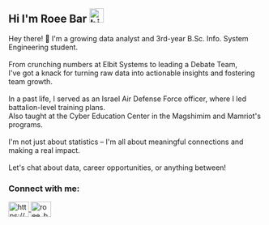 ## Hi I'm Roee Bar <img src="https://user-images.githubusercontent.com/1303154/88677602-1635ba80-d120-11ea-84d8-d263ba5fc3c0.gif" width="28px" height="28px" alt="hi">

Hey there! 👋 I'm a growing data analyst and 3rd-year B.Sc. Info. System Engineering student.<br>
<br>
From crunching numbers at Elbit Systems to leading a Debate Team,<br>
I've got a knack for turning raw data into actionable insights and fostering team growth.<br>
<br>
In a past life, I served as an Israel Air Defense Force officer, where I led battalion-level training plans.<br>
Also taught at the Cyber Education Center in the Magshimim and Mamriot's programs.<br>
<br>
I'm not just about statistics – I'm all about meaningful connections and making a real impact.<br>
<br>
Let's chat about data, career opportunities, or anything between!<br>

<h3 align="left">Connect with me:</h3>
<p align="left">
<a href="https://www.linkedin.com/in/roee-bar/" target="blank">
  <img align="center" src="https://raw.githubusercontent.com/rahuldkjain/github-profile-readme-generator/master/src/images/icons/Social/linked-in-alt.svg" alt="https://www.linkedin.com/in/roee-bar/" height="30" width="40"/>
</a>
<a href="https://instagram.com/roee_bar" target="blank">
  <img align="center" src="https://raw.githubusercontent.com/rahuldkjain/github-profile-readme-generator/master/src/images/icons/Social/instagram.svg" alt="roee_bar" height="30" width="40"/>
</a>
</p>
